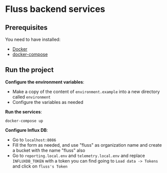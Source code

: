 # Fluss backend services

## Prerequisites

You need to have installed:

- [Docker](https://docs.docker.com/engine/install/ubuntu/)
- [docker-compose](https://docs.docker.com/compose/install/)

## Run the project

**Configure the environment variables**:

- Make a copy of the content of `environment.example` into a new directory called `environment`
- Configure the variables as needed

**Run the services**:

```
docker-compose up
```

**Configure Influx DB**:

- Go to `localhost:8086`
- Fill the form as needed, and use "fluss" as organization name and create a bucket with the name "fluss" also
- Go to `reporting.local.env` and `telemetry.local.env` and replace `INFLUXDB_TOKEN` with a token you can find going to `Load data -> Tokens` and click on `fluss's Token`

